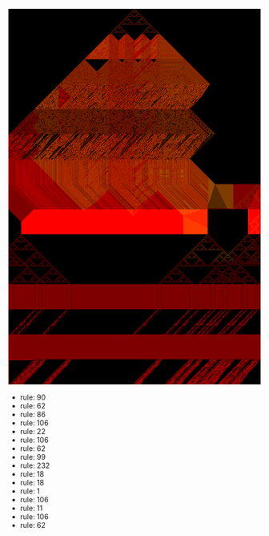 ![photo](./output.png) 
 * rule: 90
* rule: 62
* rule: 86
* rule: 106
* rule: 22
* rule: 106
* rule: 62
* rule: 99
* rule: 232
* rule: 18
* rule: 18
* rule: 1
* rule: 106
* rule: 11
* rule: 106
* rule: 62
